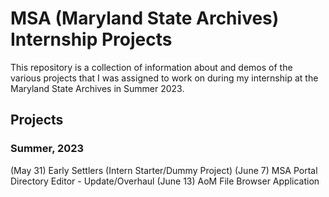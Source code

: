 # MSA (Maryland State Archives) Internship Projects
This repository is a collection of information about and demos of the various projects that I was assigned to work on during my internship at the Maryland State Archives in Summer 2023.

## Projects
### Summer, 2023
  (May 31) Early Settlers (Intern Starter/Dummy Project)
  (June 7) MSA Portal Directory Editor - Update/Overhaul
  (June 13) AoM File Browser Application
